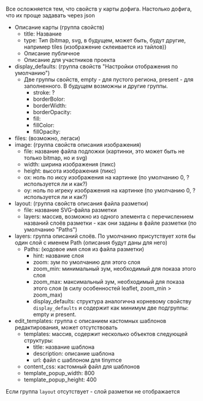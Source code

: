 Все осложняется тем, что свойств у карты дофига. Настолько дофига, что их проще задавать через json

- Описание карты (группа свойств)
  - title: Название
  - type: Тип (bitmap, svg, в будущем, может быть, будут другие, например tiles (изображение склеивается из тайлов))
  - Описание публичное 
  - Описание для участников проекта
- display_defaults: (группа свойств "Настройки отображения по умолчанию")
  - Две группы свойств, empty - для пустого региона, present - для заполненного. В будущем возможны и другие группы.
    - stroke: ?
    - borderBolor: 
    - borderWidth:
    - borderOpacity: 
    - fill:
    - fillColor:
    - fillOpacity: 
- files: (возможно, легаси)
- image: (группа свойств описания изображения)
  - file: название файла подложки (картинки, это может быть не только bitmap, но и svg)
  - width: ширина изображения (пикс)
  - height: высота изображения (пикс)
  - ox: ноль по иксу изображения на картинке (по умолчанию 0, ? используется ли и как?)
  - oy: ноль по игреку изображения на картинке (по умолчанию 0, ? используется ли и как?)
- layout: (группа свойств описания файла разметки)
  - file: название SVG-файла разметки
  - layers: массив, возможно из одного элемента с перечислением названий слоёв разметки - как они заданы в файле разметки (по умолчанию "Paths")
- layers: группа описаний слоёв. По умолчанию присутствует хотя бы один слой с именем Path (описания будут даны для него)
  - Paths: (кодовое имя слоя из файла разметки)
    - hint: название слоя
    - zoom: зум по умолчанию для этого слоя
    - zoom_min: минимальный зум, необходимый для показа этого слоя
    - zoom_max: максимальный зум, необходимый для показа этого слоя (в силу особенностей leaflet, zoom_min > zoom_max)
    - display_defaults: структура аналогична корневому свойству `display_defaults` и содержит как минимум две подгруппы: empty и present. 
- edit_templates: группа с описанием кастомных шаблонов редактирования, может отсутствовать
  - templates: массив, содержит несколько объектов следующей структуры:
    - title: название шаблона
    - description: описание шаблона
    - url: файл с шаблоном для tinymce
  - content_css: кастомный файл для шаблонов
  - template_popup_width: 800
  - template_popup_height: 400

Если группа `layout` отсутствует - слой разметки не отображается